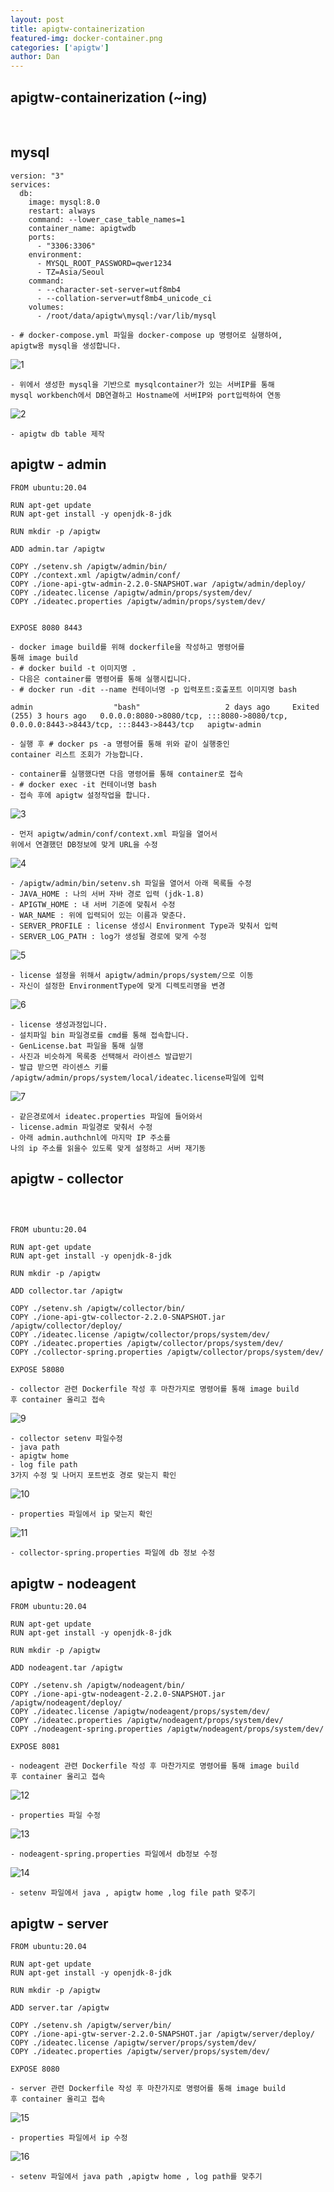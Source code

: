 ```yaml
---
layout: post
title: apigtw-containerization
featured-img: docker-container.png
categories: ['apigtw']
author: Dan
---
```



## apigtw-containerization (~ing)
<br>

## mysql 

```
version: "3"
services:
  db:
    image: mysql:8.0
    restart: always
    command: --lower_case_table_names=1
    container_name: apigtwdb
    ports:
      - "3306:3306"
    environment:
      - MYSQL_ROOT_PASSWORD=qwer1234
      - TZ=Asia/Seoul
    command:
      - --character-set-server=utf8mb4
      - --collation-server=utf8mb4_unicode_ci
    volumes:
      - /root/data/apigtw\mysql:/var/lib/mysql
```
```
- # docker-compose.yml 파일을 docker-compose up 명령어로 실행하여,
apigtw용 mysql을 생성합니다. 
```

![1](../image/hbshin/20211202/1.png)

```
- 위에서 생성한 mysql을 기반으로 mysqlcontainer가 있는 서버IP를 통해
mysql workbench에서 DB연결하고 Hostname에 서버IP와 port입력하여 연동
```
![2](../image/hbshin/20211202/2.png)

```
- apigtw db table 제작
```

## apigtw - admin

```
FROM ubuntu:20.04

RUN apt-get update
RUN apt-get install -y openjdk-8-jdk

RUN mkdir -p /apigtw

ADD admin.tar /apigtw

COPY ./setenv.sh /apigtw/admin/bin/
COPY ./context.xml /apigtw/admin/conf/
COPY ./ione-api-gtw-admin-2.2.0-SNAPSHOT.war /apigtw/admin/deploy/
COPY ./ideatec.license /apigtw/admin/props/system/dev/
COPY ./ideatec.properties /apigtw/admin/props/system/dev/


EXPOSE 8080 8443
```
```
- docker image build를 위해 dockerfile을 작성하고 명령어를
통해 image build
- # docker build -t 이미지명 . 
- 다음은 container를 명령어를 통해 실행시킵니다.
- # docker run -dit --name 컨테이너명 -p 입력포트:호출포트 이미지명 bash
```
```
admin                  "bash"                   2 days ago     Exited (255) 3 hours ago   0.0.0.0:8080->8080/tcp, :::8080->8080/tcp, 0.0.0.0:8443->8443/tcp, :::8443->8443/tcp   apigtw-admin
```

```
- 실행 후 # docker ps -a 명령어를 통해 위와 같이 실행중인 
container 리스트 조회가 가능합니다.
```
```
- container를 실행했다면 다음 명령어를 통해 container로 접속
- # docker exec -it 컨테이너명 bash 
- 접속 후에 apigtw 설정작업을 합니다.
```
![3](../image/hbshin/20211202/3.png)

```
- 먼저 apigtw/admin/conf/context.xml 파일을 열어서 
위에서 연결했던 DB정보에 맞게 URL을 수정
```

![4](../image/hbshin/20211202/4.png)

```
- /apigtw/admin/bin/setenv.sh 파일을 열어서 아래 목록들 수정
- JAVA_HOME : 나의 서버 자바 경로 입력 (jdk-1.8)
- APIGTW_HOME : 내 서버 기준에 맞춰서 수정
- WAR_NAME : 위에 입력되어 있는 이름과 맞춘다.
- SERVER_PROFILE : license 생성시 Environment Type과 맞춰서 입력
- SERVER_LOG_PATH : log가 생성될 경로에 맞게 수정
```

![5](../image/hbshin/20211202/5.png)

```
- license 설정을 위해서 apigtw/admin/props/system/으로 이동
- 자신이 설정한 EnvironmentType에 맞게 디렉토리명을 변경
```
![6](../image/hbshin/20211202/6.png)

```
- license 생성과정입니다.
- 설치파일 bin 파일경로를 cmd를 통해 접속합니다.
- GenLicense.bat 파일을 통해 실행
- 사진과 비슷하게 목록중 선택해서 라이센스 발급받기
- 발급 받으면 라이센스 키를 
/apigtw/admin/props/system/local/ideatec.license파일에 입력
```

![7](../image/hbshin/20211202/7.png)

```
- 같은경로에서 ideatec.properties 파일에 들어와서
- license.admin 파일경로 맞춰서 수정
- 아래 admin.authchnl에 마지막 IP 주소를
나의 ip 주소를 읽을수 있도록 맞게 설정하고 서버 재기동
```

## apigtw - collector 
<br>

```

FROM ubuntu:20.04

RUN apt-get update
RUN apt-get install -y openjdk-8-jdk

RUN mkdir -p /apigtw

ADD collector.tar /apigtw

COPY ./setenv.sh /apigtw/collector/bin/
COPY ./ione-api-gtw-collector-2.2.0-SNAPSHOT.jar /apigtw/collector/deploy/
COPY ./ideatec.license /apigtw/collector/props/system/dev/
COPY ./ideatec.properties /apigtw/collector/props/system/dev/
COPY ./collector-spring.properties /apigtw/collector/props/system/dev/

EXPOSE 58080

```
```
- collector 관련 Dockerfile 작성 후 마찬가지로 명령어를 통해 image build
후 container 올리고 접속
```

![9](../image/hbshin/20211202/9.png)

```
- collector setenv 파일수정 
- java path
- apigtw home
- log file path 
3가지 수정 및 나머지 포트번호 경로 맞는지 확인
```


![10](../image/hbshin/20211202/10.png)

```
- properties 파일에서 ip 맞는지 확인
```

![11](../image/hbshin/20211202/11.png)

```
- collector-spring.properties 파일에 db 정보 수정
```

## apigtw - nodeagent

```
FROM ubuntu:20.04

RUN apt-get update
RUN apt-get install -y openjdk-8-jdk

RUN mkdir -p /apigtw

ADD nodeagent.tar /apigtw

COPY ./setenv.sh /apigtw/nodeagent/bin/
COPY ./ione-api-gtw-nodeagent-2.2.0-SNAPSHOT.jar /apigtw/nodeagent/deploy/
COPY ./ideatec.license /apigtw/nodeagent/props/system/dev/
COPY ./ideatec.properties /apigtw/nodeagent/props/system/dev/
COPY ./nodeagent-spring.properties /apigtw/nodeagent/props/system/dev/

EXPOSE 8081

```
```
- nodeagent 관련 Dockerfile 작성 후 마찬가지로 명령어를 통해 image build
후 container 올리고 접속
```

![12](../image/hbshin/20211202/12.png)

```
- properties 파일 수정
```

![13](../image/hbshin/20211202/13.png)

```
- nodeagent-spring.properties 파일에서 db정보 수정
```

![14](../image/hbshin/20211202/14.png)

```
- setenv 파일에서 java , apigtw home ,log file path 맞추기
```

## apigtw - server

```
FROM ubuntu:20.04

RUN apt-get update
RUN apt-get install -y openjdk-8-jdk

RUN mkdir -p /apigtw

ADD server.tar /apigtw

COPY ./setenv.sh /apigtw/server/bin/
COPY ./ione-api-gtw-server-2.2.0-SNAPSHOT.jar /apigtw/server/deploy/
COPY ./ideatec.license /apigtw/server/props/system/dev/
COPY ./ideatec.properties /apigtw/server/props/system/dev/

EXPOSE 8080

```

```
- server 관련 Dockerfile 작성 후 마찬가지로 명령어를 통해 image build
후 container 올리고 접속
```

![15](../image/hbshin/20211202/15.png)

```
- properties 파일에서 ip 수정
```

![16](../image/hbshin/20211202/16.png)

```
- setenv 파일에서 java path ,apigtw home , log path를 맞추기
```

